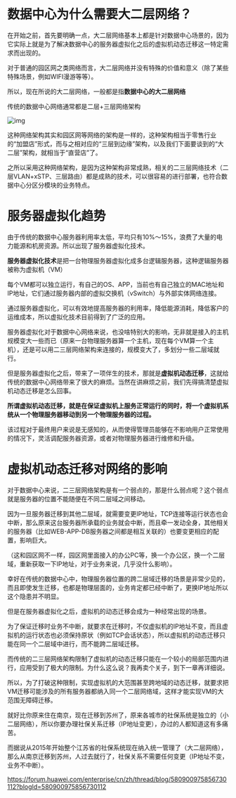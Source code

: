 # 数据中心为什么需要大二层网络？



在开始之前，首先要明确一点，大二层网络基本上都是针对数据中心场景的，因为它实际上就是为了解决数据中心的服务器虚拟化之后的虚拟机动态迁移这一特定需求而出现的。

对于普通的园区网之类网络而言，大二层网络并没有特殊的价值和意义（除了某些特殊场景，例如WIFI漫游等等）。

所以，现在所说的大二层网络，一般都是指**数据中心的大二层网络**





传统的数据中心网络通常都是二层+三层网络架构





![img](https://o3-cn-apig.shixizhi.huawei.com/bpitservicegateway/sxzservicecommunity/web/attachment/down-attachment?attachmentId=20250415154835_82507be6-652b-451b-8da9-05f8fee4c53a)





这种网络架构其实和园区网等网络的架构是一样的，这种架构相当于零售行业的“加盟店”形式，而与之相对应的“三层到边缘”架构，以及我们下面要谈到的“大二层”架构，就相当于“直营店”了。

之所以采用这种网络架构，是因为这种架构非常成熟，相关的二三层网络技术（二层VLAN+xSTP、三层路由）都是成熟的技术，可以很容易的进行部署，也符合数据中心分区分模块的业务特点。







# 服务器虚拟化趋势

由于传统的数据中心服务器利用率太低，平均只有10%～15%，浪费了大量的电力能源和机房资源。所以出现了服务器虚拟化技术。

**服务器虚拟化技术**是把一台物理服务器虚拟化成多台逻辑服务器，这种逻辑服务器被称为虚拟机（VM）

每个VM都可以独立运行，有自己的OS、APP，当前也有自己独立的MAC地址和IP地址，它们通过服务器内部的虚拟交换机（vSwitch）与外部实体网络连接。

通过服务器虚拟化，可以有效地提高服务器的利用率，降低能源消耗，降低客户的运维成本，所以虚拟化技术目前得到了广泛的应用。







服务器虚拟化对于数据中心网络来说，也没啥特别大的影响，无非就是接入的主机规模变大一些而已（原来一台物理服务器算一个主机，现在每个VM算一个主机），还是可以用二三层网络架构来连接的，规模变大了，多划分一些二层域就行。

但是服务器虚拟化之后，带来了一项伴生的技术，那就是**虚拟机动态迁移**，这就给传统的数据中心网络带来了很大的麻烦。当然在讲麻烦之前，我们先得搞清楚虚拟机动态迁移是怎么回事。



**所谓虚拟机动态迁移，就是在保证虚拟机上服务正常运行的同时，将一个虚拟机系统从一个物理服务器移动到另一个物理服务器的过程。**

该过程对于最终用户来说是无感知的，从而使得管理员能够在不影响用户正常使用的情况下，灵活调配服务器资源，或者对物理服务器进行维修和升级。





# 虚拟机动态迁移对网络的影响



对于数据中心来说，二三层网络架构是有一个弱点的，那是什么弱点呢？这个弱点就是服务器的位置不能随便在不同二层域之间移动。

因为一旦服务器迁移到其他二层域，就需要变更IP地址，TCP连接等运行状态也会中断，那么原来这台服务器所承载的业务就会中断，而且牵一发动全身，其他相关的服务器（比如WEB-APP-DB服务器之间都是相互关联的）也要变更相应的配置，影响巨大。

（这和园区网不一样，园区网里面接入的办公PC等，换一个办公区，换一个二层域，重新获取一下IP地址，对于业务来说，几乎没什么影响）。



幸好在传统的数据中心中，物理服务器位置的跨二层域迁移的场景是非常少见的，而且即使发生迁移，也都是物理层面的，业务肯定都已经中断了，更换IP地址所以这个隐患并不明显。

但是在服务器虚拟化之后，虚拟机的动态迁移会成为一种经常出现的场景。

为了保证迁移时业务不中断，就要求在迁移时，不仅虚拟机的IP地址不变，而且虚拟机的运行状态也必须保持原状（例如TCP会话状态），所以虚拟机的动态迁移只能在同一个二层域中进行，而不能跨二层域迁移。

而传统的二三层网络架构限制了虚拟机的动态迁移只能在一个较小的局部范围内进行，应用受到了极大的限制。为什么这么说？我再卖个关子，到下一章再详细说。



所以，为了打破这种限制，实现虚拟机的大范围甚至跨地域的动态迁移，就要求把VM迁移可能涉及的所有服务器都纳入同一个二层网络域，这样才能实现VM的大范围无障碍迁移。

就好比你原来住在南京，现在迁移到苏州了，原来各城市的社保系统是独立的（小二层网络），所以你要办理社保关系迁移（IP地址变更），办过的人都知道这有多痛苦。

而据说从2015年开始整个江苏省的社保系统现在纳入统一管理了（大二层网络），那么从南京迁移到苏州，人过去就行了，社保关系不需要任何变更（IP地址不变，业务不中断）。





https://forum.huawei.com/enterprise/cn/zh/thread/blog/580900975856730112?blogId=580900975856730112